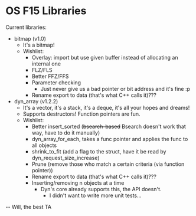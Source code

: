 # OS F15 Libraries
Current libraries:
- bitmap (v1.0)
	- It's a bitmap!
	- Wishlist:
		- Overlay: import but use given buffer instead of allocating an internal one
		- FLZ/FLS
		- Better FFZ/FFS
		- Parameter checking
			- Just never give us a bad pointer or bit address and it's fine :p
		- Rename export to data (that's what C++ calls it)???
- dyn_array (v1.2.2)
	- It's a vector, it's a stack, it's a deque, it's all your hopes and dreams!
	- Supports destructors! Function pointers are fun.
	- Wishlist:
		- Better insert_sorted (~~bsearch-based~~ Bsearch doesn't work that way, have to do it manually)
		- dyn_array_for_each, takes a func pointer and applies the func to all objects
		- shrink_to_fit (add a flag to the struct, have it be read by dyn_request_size_increase)
		- Prune (remove those who match a certain criteria (via function pointer))
		- Rename export to data (that's what C++ calls it)???
		- Inserting/removing n objects at a time
		    - Dyn's core already supports this, the API doesn't.
		    	- I didn't want to write more unit tests...


-- Will, the best TA
